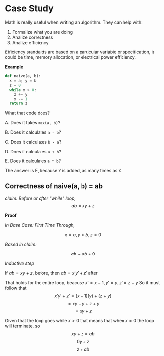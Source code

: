 # Case Study

Math is really useful when writing an algorithm. They can help with:

1. Formalize what you are doing
2. Analize correctness
3. Analize efficiency

Efficiency standards are based on a particular variable or specification, it could be time, memory allocation, or electrical power efficiency.

**Example**

```py
def naive(a, b):
  x = a; y = b
  z = 0
  while x > 0:
    z += y
    x -= 1
  return z
```

What that code does?

A. Does it takes `max(a, b)`?

B. Does it calculates `a - b`?

C. Does it calculates `b - a`?

D. Does it calculates `a + b`?

E. Does it calculates `a * b`?

The answer is E, because `Y` is added, as many times as `X`

## Correctness of naive(a, b) = ab

*claim: Before or after "while" loop,*
$$
ab = xy + z
$$

**Proof**

*In Base Case: First Time Through,*

$$
x = a, y = b, z = 0
$$

*Based in claim:*

$$
ab = ab + 0
$$

*Inductive step*

If $ab = xy + z$, before, then $ab = x'y' + z'$ after

That holds for the entire loop, beacuse $x' = x - 1, y' = y, z' = z + y$ So it must follow that
$$x'y' + z' = (x -1)(y) + (z + y)$$ 
$$= xy - y + z + y$$ 
$$= xy + z$$

Given that the loop goes while $x > 0$ that means that when $x = 0$ the loop will terminate, so $$ xy + z = ab$$
$$0y + z$$
$$z + ab$$